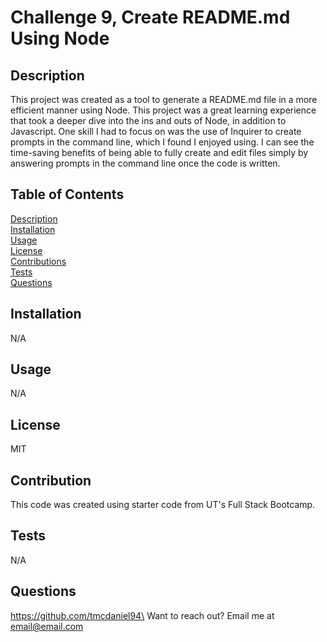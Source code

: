 # Challenge 9, Create README.md Using Node

## Description
This project was created as a tool to generate a README.md file in a more efficient manner using Node. This project was a great learning experience that took a deeper dive into the ins and outs of Node, in addition to Javascript. One skill I had to focus on was the use of Inquirer to create prompts in the command line, which I found I enjoyed using. I can see the time-saving benefits of being able to fully create and edit files simply by answering prompts in the command line once the code is written. 

## Table of Contents
[Description](#description)\
[Installation](#installation)\
[Usage](#usage)\
[License](#license)\
[Contributions](#contributions)\
[Tests](#tests)\
[Questions](#questions)

## Installation
N/A

## Usage
N/A

## License
MIT

## Contribution
This code was created using starter code from UT's Full Stack Bootcamp.

## Tests
N/A

## Questions
https://github.com/tmcdaniel94\
Want to reach out? Email me at email@email.com
